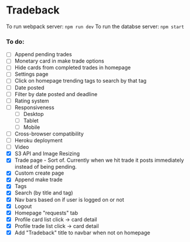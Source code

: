 # Tradeback
To run webpack server: `npm run dev`
To run the databse server: `npm start`
### To do:
- [ ] Append pending trades 
- [ ] Monetary card in make trade options
- [ ] Hide cards from completed trades in homepage
- [ ] Settings page
- [ ] Click on homepage trending tags to search by that tag
- [ ] Date posted
- [ ] Filter by date posted and deadline
- [ ] Rating system
- [ ] Responsiveness
  - [ ] Desktop
  - [ ] Tablet 
  - [ ] Mobile
- [ ] Cross-browser compatibility
- [ ] Heroku deployment
- [ ] Video
- [x] S3 API and Image Resizing
- [x] Trade page - Sort of. Currently when we hit trade it posts immediately instead of being pending.
- [x] Custom create page
- [x] Append make trade
- [x] Tags
- [x] Search (by title and tag)
- [x] Nav bars based on if user is logged on or not
- [x] Logout
- [x] Homepage "requests" tab
- [x] Profile card list click -> card detail
- [x] Profile trade list click -> card detail
- [x] Add "Tradeback" title to navbar when not on homepage

